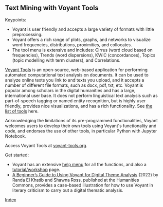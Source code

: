 ## Text Mining with Voyant Tools

Keypoints:
- Voyant is user friendly and accepts a large variety of formats with little preprocessing.
- Voyant offers a rich range of plots, graphs, and networks to visualize word frequencies, distributions, proximities, and collocates.
- The tool menu is extensive and includes: Cirrus (word cloud based on frequencies), Trends (word dispersions), KWIC (concordances), Topics (topic modelling with term clusters), and Correlations.

[Voyant Tools](https://voyant-tools.org/) is an open-source, web-based application for performing automated computational text analysis on documents. It can be used to analyze online texts you link to and texts you upload, and it accepts a number of different file formats, such as docx, pdf, txt, etc. Voyant is popular among scholars in the digital humanities and has a large, international user base. It does not perform linguistical text analysis such as part-of-speech tagging or named entity recognition, but is highly user friendly, provides nice visualizations, and has a rich functionality. See [the list of tools](https://voyant-tools.org/docs/#!/guide/tools) here.

Acknowledging the limitations of its pre-programmed functionalities, Voyant welcomes users to develop their own tools using Voyant's functionality and code, and endorses the use of other tools, in particular Python with Jupyter Notebook.

Access Voyant Tools at [voyant-tools.org](https://voyant-tools.org/).

Get started:
- Voyant has an extensive [help menu](https://voyant-tools.org/docs/#!/guide/start) for all the functions, and also a [tutorial/workshop](https://voyant-tools.org/docs/#!/guide/tutorial) page. 
- [A Beginner’s Guide to Using Voyant for Digital Theme Analysis](https://hcommons.org/deposits/item/hc:49487/) (2022) by Randa El Khatib and Shawna Ross, published at the Humanities Commons, provides a case-based illustration for how to use Voyant in literary criticism to carry out a digital thematic analysis.

[Index](https://ang-uio.github.io/Textmining/)
